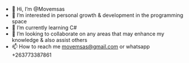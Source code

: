 - 👋 Hi, I’m @Movemsas
- 👀 I’m interested in personal growth & development in the programming space
- 🌱 I’m currently learning C#
- 💞️ I’m looking to collaborate on any areas that may enhance my knowledge & also assist others
- 📫 How to reach me movemsas@gmail.com or whatsapp +263773387861

<!---
Movemsas/Movemsas is a ✨ special ✨ repository because its `README.md` (this file) appears on your GitHub profile.
You can click the Preview link to take a look at your changes.
--->
